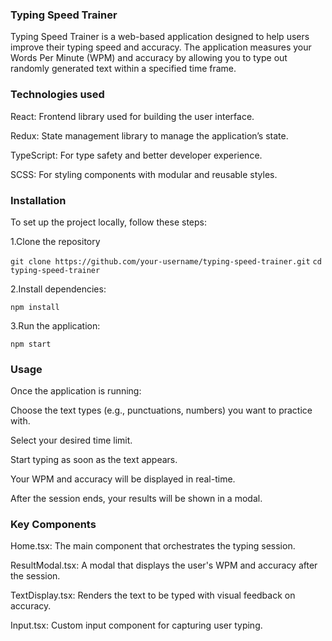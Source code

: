 ### Typing Speed Trainer

Typing Speed Trainer is a web-based application designed to help users improve their typing speed and accuracy. The application measures your Words Per Minute (WPM) and accuracy by allowing you to type out randomly generated text within a specified time frame. 

### Technologies used

React: Frontend library used for building the user interface.

Redux: State management library to manage the application’s state.

TypeScript: For type safety and better developer experience.

SCSS: For styling components with modular and reusable styles.

### Installation
To set up the project locally, follow these steps:

1.Clone the repository

```git clone https://github.com/your-username/typing-speed-trainer.git```
```cd typing-speed-trainer```

2.Install dependencies:

``` npm install ```

3.Run the application:

``` npm start ```



### Usage
Once the application is running:

Choose the text types (e.g., punctuations, numbers) you want to practice with.

Select your desired time limit.

Start typing as soon as the text appears.

Your WPM and accuracy will be displayed in real-time.

After the session ends, your results will be shown in a modal.

### Key Components
Home.tsx: The main component that orchestrates the typing session.

ResultModal.tsx: A modal that displays the user's WPM and accuracy after the session.

TextDisplay.tsx: Renders the text to be typed with visual feedback on accuracy.

Input.tsx: Custom input component for capturing user typing.


